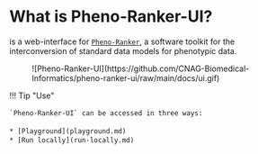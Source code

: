 # What is Pheno-Ranker-UI?

is a web-interface for [`Pheno-Ranker`](https://cnag-biomedical-informatics.github.io/pheno-ranker/), a software toolkit for the interconversion of standard data models for phenotypic data.

<figure markdown>
 ![Pheno-Ranker-UI](https://github.com/CNAG-Biomedical-Informatics/pheno-ranker-ui/raw/main/docs/ui.gif)
</figure>

<!-- add a gif -->

!!! Tip "Use"

    `Pheno-Ranker-UI` can be accessed in three ways:

    * [Playground](playground.md)
    * [Run locally](run-locally.md)
